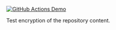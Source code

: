 [![GitHub Actions Demo](https://github.com/kpatryk/test-git-encrypt/actions/workflows/github.yml/badge.svg)](https://github.com/kpatryk/test-git-encrypt/actions/workflows/github.yml)

Test encryption of the repository content.
